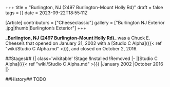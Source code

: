 +++
title = "Burlington, NJ (2497 Burlington-Mount Holly Rd)"
draft = false
tags = []
date = 2023-09-22T18:55:11Z

[Article]
contributors = ["Cheeseclassic"]
gallery = ["Burlington NJ Exterior .jpg|thumb|Burlington’s Exterior"]
+++

**_Burlington, NJ (2497 Burlington-Mount Holly Rd)**_ was a Chuck E. Cheese’s that opened on January 31, 2002 with a [Studio C Alpha]({{< ref "wiki/Studio C Alpha.md" >}}), and closed on October 2, 2016.

##Stages##
{| class='wikitable'
!Stage
!Installed
!Removed
|-
|[Studio C Alpha]({{< ref "wiki/Studio C Alpha.md" >}})
|January 2002
|October 2016
|}

##History##
TODO